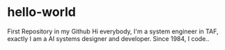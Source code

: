 # hello-world
First Repository in my Github
Hi everybody,
I'm a system engineer in TAF, exactly I am a AI systems designer and developer.
Since 1984, I code..
